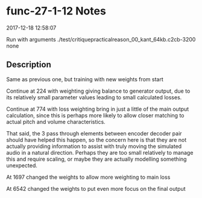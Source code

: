# func-27-1-12 Notes

2017-12-18 12:58:07

Run with arguments ./test/critiquepracticalreason_00_kant_64kb.c2cb-3200 none

## Description

Same as previous one, but training with new weights from start

Continue at 224 with weighting giving balance to generator output,
due to its relatively small parameter values leading to small calculated losses.

Continue at 774 with loss weighting bring in just a little
of the main output calculation, since this 
is perhaps more likely to allow closer matching to 
actual pitch and volume characteristics.

That said, the 3 pass through elements between encoder
decoder pair should have helped this happen, so the concern
here is that they are not actually providing information to 
assist with truly moving the simulated audio in a natural direction.
Perhaps they are too small relatively to manage this and
require scaling, or maybe they are actually modelling something unexpected.


At 1697 changed the weights to allow more weighting to main loss

At 6542 changed the weights to put even more focus on the final output
